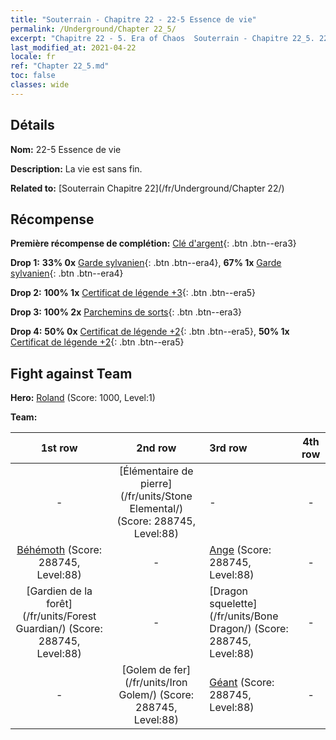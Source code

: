 ```yaml
---
title: "Souterrain - Chapitre 22 - 22-5 Essence de vie"
permalink: /Underground/Chapter 22_5/
excerpt: "Chapitre 22 - 5. Era of Chaos  Souterrain - Chapitre 22_5. 22-5 Essence de vie"
last_modified_at: 2021-04-22
locale: fr
ref: "Chapter 22_5.md"
toc: false
classes: wide
---
```


## Détails

 **Nom:** 22-5 Essence de vie

 **Description:** La vie est sans fin.

 **Related to:** [Souterrain Chapitre 22](/fr/Underground/Chapter 22/)

## Récompense

 **Première récompense de complétion:** [Clé d'argent](/ItemsFR/con_693/){: .btn .btn--era3}

 **Drop 1:** **33% 0x** [Garde sylvanien](/ItemsFR/unt_203/){: .btn .btn--era4}, **67% 1x** [Garde sylvanien](/ItemsFR/unt_203/){: .btn .btn--era4}

 **Drop 2:** **100% 1x** [Certificat de légende +3](/ItemsFR/mat_88/){: .btn .btn--era5}

 **Drop 3:** **100% 2x** [Parchemins de sorts](/ItemsFR/con_694/){: .btn .btn--era3}

 **Drop 4:** **50% 0x** [Certificat de légende +2](/ItemsFR/mat_81/){: .btn .btn--era5}, **50% 1x** [Certificat de légende +2](/ItemsFR/mat_81/){: .btn .btn--era5}


## Fight against Team
 **Hero:** [Roland](/fr/heroes/Roland/) (Score: 1000, Level:1)

 **Team:**


  | 1st row | 2nd row | 3rd row | 4th row |
  |:----:|:----:|:----|:----:|
  | - | [Élémentaire de pierre](/fr/units/Stone Elemental/) (Score: 288745, Level:88)  | - | - |
  | [Béhémoth](/fr/units/Behemoth/) (Score: 288745, Level:88)  | - | [Ange](/fr/units/Angel/) (Score: 288745, Level:88)  | - |
  | [Gardien de la forêt](/fr/units/Forest Guardian/) (Score: 288745, Level:88)  | - | [Dragon squelette](/fr/units/Bone Dragon/) (Score: 288745, Level:88)  | - |
  | - | [Golem de fer](/fr/units/Iron Golem/) (Score: 288745, Level:88)  | [Géant](/fr/units/Giant/) (Score: 288745, Level:88)  | - |


